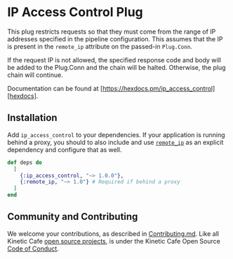 # IP Access Control Plug

This plug restricts requests so that they must come from the range of IP
addresses specified in the pipeline configuration. This assumes that the IP is
present in the `remote_ip` attribute on the passed-in `Plug.Conn`.

If the request IP is not allowed, the specified response code and body will be
added to the Plug.Conn and the chain will be halted. Otherwise, the plug chain
will continue.

Documentation can be found at
[https://hexdocs.pm/ip_access_control][hexdocs].

## Installation

Add `ip_access_control` to your dependencies. If your application is running
behind a proxy, you should to also include and use [`remote_ip`] as an explicit
dependency and configure that as well.

```elixir
def deps do
  [
    {:ip_access_control, "~> 1.0.0"},
    {:remote_ip, "~> 1.0"} # Required if behind a proxy
  ]
end
```

## Community and Contributing

We welcome your contributions, as described in [Contributing.md][]. Like all
Kinetic Cafe [open source projects][], is under the Kinetic Cafe Open Source
[Code of Conduct][kccoc].

[build status svg]: https://travis-ci.org/KineticCafe/bamboo_elastic_email.svg?branch=master
[build status]: https://travis-ci.org/KineticCafe/bamboo_elastic_email
[contributing.md]: Contributing.md
[open source projects]: https://github.com/KineticCafe
[kccoc]: https://github.com/KineticCafe/code-of-conduct
[hexdocs]: https://hexdocs.pm/ip_access_control
[`remote_ip`]: https://hexdocs.pm/remote_ip/api-reference.html
